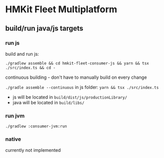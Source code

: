 # HMKit Fleet Multiplatform

## build/run java/js targets

### run js

build and run js:

`./gradlew assemble && cd hmkit-fleet-consumer-js && yarn && tsx ./src/index.ts && cd -`

continuous building - don't have to manually build on every change

`./gradle assemble --continuous`
in js folder: `yarn && tsx ./src/index.ts`

- js will be located in `build/dist/js/productionLibrary/`
- java will be located in `build/libs/`

### run jvm

`./gradlew :consumer-jvm:run `

### native

currently not implemented